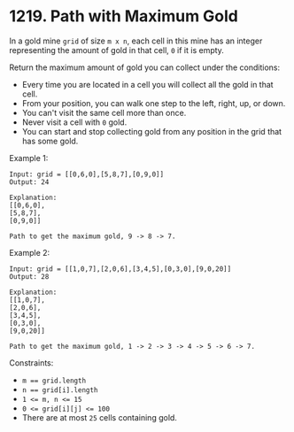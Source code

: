# 1219. Path with Maximum Gold

In a gold mine `grid` of size `m x n`, each cell in this mine has an integer representing the amount of gold in that cell, `0` if it is empty.

Return the maximum amount of gold you can collect under the conditions:

- Every time you are located in a cell you will collect all the gold in that cell.
- From your position, you can walk one step to the left, right, up, or down.
- You can't visit the same cell more than once.
- Never visit a cell with `0` gold.
- You can start and stop collecting gold from any position in the grid that has some gold.

Example 1:

    Input: grid = [[0,6,0],[5,8,7],[0,9,0]]
    Output: 24

    Explanation:
    [[0,6,0],
    [5,8,7],
    [0,9,0]]

    Path to get the maximum gold, 9 -> 8 -> 7.

Example 2:

    Input: grid = [[1,0,7],[2,0,6],[3,4,5],[0,3,0],[9,0,20]]
    Output: 28

    Explanation:
    [[1,0,7],
    [2,0,6],
    [3,4,5],
    [0,3,0],
    [9,0,20]]

    Path to get the maximum gold, 1 -> 2 -> 3 -> 4 -> 5 -> 6 -> 7.

Constraints:

- `m == grid.length`
- `n == grid[i].length`
- `1 <= m, n <= 15`
- `0 <= grid[i][j] <= 100`
- There are at most `25` cells containing gold.